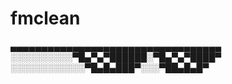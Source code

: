 # fmclean 
 ▄▄▄▄▄▄▄▄▄▄▄▄▄▄▄▄▄▄▄▄▄▄▄▄▄▄▄▄▄▄▄▄▄▄
 ░░░░░░░░░░▀█▄▀▄▀██████░▀█▄▀▄▀████▀
 ░░░░░░░░░░░░▀█▄█▄███▀░░░▀██▄█▄█▀
